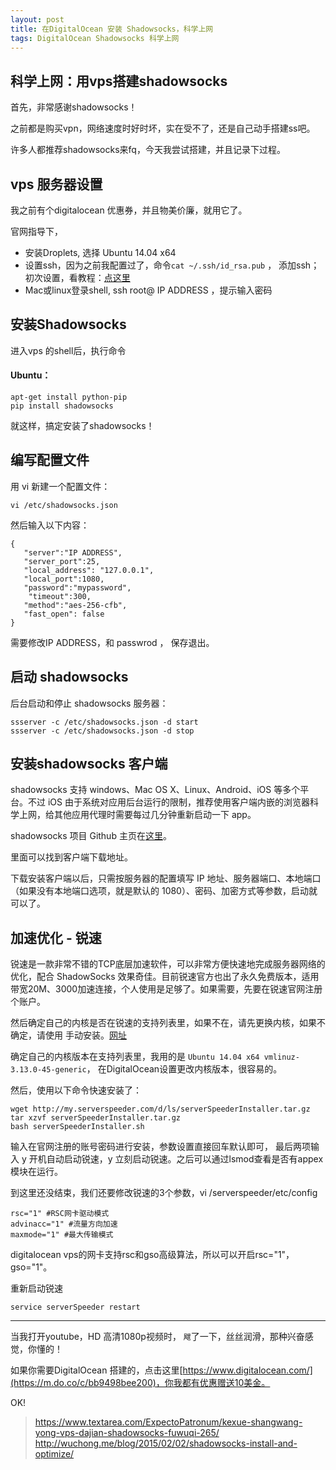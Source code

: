 ```yaml
---
layout: post
title: 在DigitalOcean 安装 Shadowsocks，科学上网
tags: DigitalOcean Shadowsocks 科学上网
---
```


## 科学上网：用vps搭建shadowsocks

首先，非常感谢shadowsocks！

之前都是购买vpn，网络速度时好时坏，实在受不了，还是自己动手搭建ss吧。 

许多人都推荐shadowsocks来fq，今天我尝试搭建，并且记录下过程。

## vps 服务器设置

我之前有个digitalocean 优惠券，并且物美价廉，就用它了。

官网指导下，

- 安装Droplets, 选择 Ubuntu 14.04 x64
- 设置ssh，因为之前我配置过了，命令`cat ~/.ssh/id_rsa.pub` ， 添加ssh；初次设置，看教程：[点这里](https://www.digitalocean.com/community/tutorials/how-to-use-ssh-keys-with-digitalocean-droplets)
- Mac或linux登录shell, ssh root@ IP ADDRESS ，提示输入密码

## 安装Shadowsocks

进入vps 的shell后，执行命令

#### Ubuntu：
```
apt-get install python-pip
pip install shadowsocks
```
就这样，搞定安装了shadowsocks！

## 编写配置文件

用 vi 新建一个配置文件：

`vi /etc/shadowsocks.json`

然后输入以下内容：


```
{ 
   "server":"IP ADDRESS", 
   "server_port":25, 
   "local_address": "127.0.0.1", 
   "local_port":1080, 
   "password":"mypassword",
    "timeout":300, 
   "method":"aes-256-cfb", 
   "fast_open": false
}
```

需要修改IP ADDRESS，和 passwrod ， 保存退出。

## 启动 shadowsocks

后台启动和停止 shadowsocks 服务器：

```
ssserver -c /etc/shadowsocks.json -d start
ssserver -c /etc/shadowsocks.json -d stop
```

## 安装shadowsocks 客户端

shadowsocks 支持 windows、Mac OS X、Linux、Android、iOS 等多个平台。不过 iOS 由于系统对应用后台运行的限制，推荐使用客户端内嵌的浏览器科学上网，给其他应用代理时需要每过几分钟重新启动一下 app。

shadowsocks 项目 Github 主页在[这里](https://github.com/shadowsocks)。

里面可以找到客户端下载地址。

下载安装客户端以后，只需按服务器的配置填写 IP 地址、服务器端口、本地端口（如果没有本地端口选项，就是默认的 1080）、密码、加密方式等参数，启动就可以了。



## 加速优化 - 锐速


锐速是一款非常不错的TCP底层加速软件，可以非常方便快速地完成服务器网络的优化，配合 ShadowSocks 效果奇佳。目前锐速官方也出了永久免费版本，适用带宽20M、3000加速连接，个人使用是足够了。如果需要，先要在锐速官网注册个账户。

然后确定自己的内核是否在锐速的支持列表里，如果不在，请先更换内核，如果不确定，请使用 手动安装。[网址](http://my.serverspeeder.com/w.do?m=lsl)

确定自己的内核版本在支持列表里，我用的是 `Ubuntu 14.04 x64 vmlinuz-3.13.0-45-generic`， 在DigitalOcean设置更改内核版本，很容易的。

然后，使用以下命令快速安装了： 


```
wget http://my.serverspeeder.com/d/ls/serverSpeederInstaller.tar.gz
tar xzvf serverSpeederInstaller.tar.gz
bash serverSpeederInstaller.sh
```

输入在官网注册的账号密码进行安装，参数设置直接回车默认即可，
最后两项输入 y 开机自动启动锐速，y 立刻启动锐速。之后可以通过lsmod查看是否有appex模块在运行。

到这里还没结束，我们还要修改锐速的3个参数，vi /serverspeeder/etc/config


```
rsc="1" #RSC网卡驱动模式  
advinacc="1" #流量方向加速  
maxmode="1" #最大传输模式

```

digitalocean vps的网卡支持rsc和gso高级算法，所以可以开启rsc="1"，gso="1"。

重新启动锐速

`service serverSpeeder restart`


--------------------------

当我打开youtube，HD 高清1080p视频时， `飕`了一下，丝丝润滑，那种兴奋感觉，你懂的！

如果你需要DigitalOcean 搭建的，点击这里[https://www.digitalocean.com/](https://m.do.co/c/bb9498bee200)，你我都有优惠赠送10美金。

OK!


> https://www.textarea.com/ExpectoPatronum/kexue-shangwang-yong-vps-dajian-shadowsocks-fuwuqi-265/
> http://wuchong.me/blog/2015/02/02/shadowsocks-install-and-optimize/




